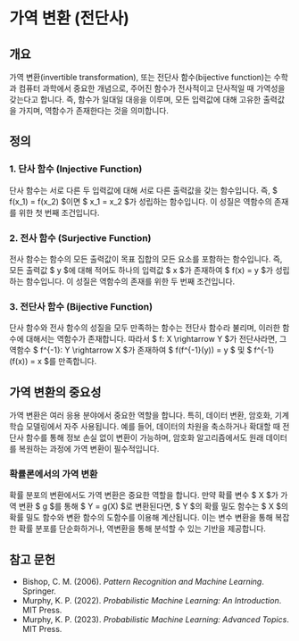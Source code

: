 # 가역 변환 (전단사)

## 개요
가역 변환(invertible transformation), 또는 전단사 함수(bijective function)는 수학과 컴퓨터 과학에서 중요한 개념으로, 주어진 함수가 전사적이고 단사적일 때 가역성을 갖는다고 합니다. 즉, 함수가 일대일 대응을 이루며, 모든 입력값에 대해 고유한 출력값을 가지며, 역함수가 존재한다는 것을 의미합니다.

## 정의

### 1. 단사 함수 (Injective Function)
단사 함수는 서로 다른 두 입력값에 대해 서로 다른 출력값을 갖는 함수입니다. 즉, $ f(x_1) = f(x_2) $이면 $ x_1 = x_2 $가 성립하는 함수입니다. 이 성질은 역함수의 존재를 위한 첫 번째 조건입니다.

### 2. 전사 함수 (Surjective Function)
전사 함수는 함수의 모든 출력값이 목표 집합의 모든 요소를 포함하는 함수입니다. 즉, 모든 출력값 $ y $에 대해 적어도 하나의 입력값 $ x $가 존재하여 $ f(x) = y $가 성립하는 함수입니다. 이 성질은 역함수의 존재를 위한 두 번째 조건입니다.

### 3. 전단사 함수 (Bijective Function)
단사 함수와 전사 함수의 성질을 모두 만족하는 함수는 전단사 함수라 불리며, 이러한 함수에 대해서는 역함수가 존재합니다. 따라서 $ f: X \rightarrow Y $가 전단사라면, 그 역함수 $ f^{-1}: Y \rightarrow X $가 존재하여 $ f(f^{-1}(y)) = y $ 및 $ f^{-1}(f(x)) = x $를 만족합니다.

## 가역 변환의 중요성
가역 변환은 여러 응용 분야에서 중요한 역할을 합니다. 특히, 데이터 변환, 암호화, 기계 학습 모델링에서 자주 사용됩니다. 예를 들어, 데이터의 차원을 축소하거나 확대할 때 전단사 함수를 통해 정보 손실 없이 변환이 가능하며, 암호화 알고리즘에서도 원래 데이터를 복원하는 과정에 가역 변환이 필수적입니다.

### 확률론에서의 가역 변환
확률 분포의 변환에서도 가역 변환은 중요한 역할을 합니다. 만약 확률 변수 $ X $가 가역 변환 $ g $를 통해 $ Y = g(X) $로 변환된다면, $ Y $의 확률 밀도 함수는 $ X $의 확률 밀도 함수와 변환 함수의 도함수를 이용해 계산됩니다. 이는 변수 변환을 통해 복잡한 확률 분포를 단순화하거나, 역변환을 통해 분석할 수 있는 기반을 제공합니다.

## 참고 문헌
- Bishop, C. M. (2006). *Pattern Recognition and Machine Learning*. Springer.
- Murphy, K. P. (2022). *Probabilistic Machine Learning: An Introduction*. MIT Press.
- Murphy, K. P. (2023). *Probabilistic Machine Learning: Advanced Topics*. MIT Press.
